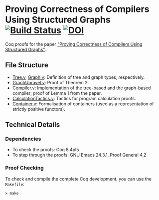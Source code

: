 # Proving Correctness of Compilers Using Structured Graphs [![Build Status](https://travis-ci.org/pa-ba/graph-comp.svg?branch=master)](https://travis-ci.org/pa-ba/graph-comp) [![DOI](https://zenodo.org/badge/doi/10.5281/zenodo.17266.svg)](http://dx.doi.org/10.5281/zenodo.17266)


Coq proofs for the paper
["Proving Correctness of Compilers Using Structured Graphs"](http://dx.doi.org/10.1007/978-3-319-07151-0_14).

## File Structure

- [Tree.v](Tree.v), [Graph.v](Graph.v): Definition of tree and graph
  types, respectively.
- [GraphUnravel.v](GraphUnravel.v): Proof of Theorem 2.
- [Compiler.v](Compiler.v): Implementation of the tree-based and the
  graph-based compiler; proof of Lemma 1 from the paper.
- [CalculationTactics.v](CalculationTactics.v): Tactics for program
  calculation proofs.
- [Container.v](Container.v): Formalisation of containers (used as a
  representation of strictly positive functors).

## Technical Details

### Dependencies

- To check the proofs: Coq 8.4pl5
- To step through the proofs: GNU Emacs 24.3.1, Proof General 4.2

### Proof Checking

To check and compile the complete Coq development, you can use the
`Makefile`:

```shell
> make
```
